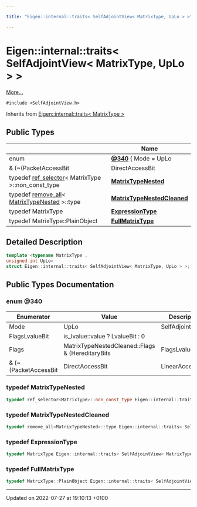 ```yaml
---

title: "Eigen::internal::traits< SelfAdjointView< MatrixType, UpLo > >"

---
```


# Eigen::internal::traits< SelfAdjointView< MatrixType, UpLo > >



 [More...](#detailed-description)


`#include <SelfAdjointView.h>`

Inherits from [Eigen::internal::traits< MatrixType >](http://example.org/classes/structeigen_1_1internal_1_1traits/)

## Public Types

|                | Name           |
| -------------- | -------------- |
| enum| **[@340](http://example.org/classes/structeigen_1_1internal_1_1traits_3_01selfadjointview_3_01matrixtype_00_01uplo_01_4_01_4/#enum-@340)** { Mode = UpLo | SelfAdjoint, FlagsLvalueBit = is_lvalue<MatrixType>::value ? LvalueBit : 0, Flags =  MatrixTypeNestedCleaned::Flags & (HereditaryBits|FlagsLvalueBit)
           & (~(PacketAccessBit | DirectAccessBit | LinearAccessBit))} |
| typedef <a href="http://example.org/classes/structeigen_1_1internal_1_1ref__selector/">ref_selector</a>< MatrixType >::non_const_type | **[MatrixTypeNested](http://example.org/classes/structeigen_1_1internal_1_1traits_3_01selfadjointview_3_01matrixtype_00_01uplo_01_4_01_4/#typedef-matrixtypenested)**  |
| typedef <a href="http://example.org/classes/structeigen_1_1internal_1_1remove__all/">remove_all</a>< <a href="http://example.org/classes/structeigen_1_1internal_1_1traits_3_01selfadjointview_3_01matrixtype_00_01uplo_01_4_01_4/#typedef-matrixtypenested">MatrixTypeNested</a> >::type | **[MatrixTypeNestedCleaned](http://example.org/classes/structeigen_1_1internal_1_1traits_3_01selfadjointview_3_01matrixtype_00_01uplo_01_4_01_4/#typedef-matrixtypenestedcleaned)**  |
| typedef MatrixType | **[ExpressionType](http://example.org/classes/structeigen_1_1internal_1_1traits_3_01selfadjointview_3_01matrixtype_00_01uplo_01_4_01_4/#typedef-expressiontype)**  |
| typedef MatrixType::PlainObject | **[FullMatrixType](http://example.org/classes/structeigen_1_1internal_1_1traits_3_01selfadjointview_3_01matrixtype_00_01uplo_01_4_01_4/#typedef-fullmatrixtype)**  |

## Detailed Description

```cpp
template <typename MatrixType ,
unsigned int UpLo>
struct Eigen::internal::traits< SelfAdjointView< MatrixType, UpLo > >;
```

## Public Types Documentation

### enum @340

| Enumerator | Value | Description |
| ---------- | ----- | ----------- |
| Mode | UpLo | SelfAdjoint|   |
| FlagsLvalueBit | is_lvalue<MatrixType>::value ? LvalueBit : 0|   |
| Flags |  MatrixTypeNestedCleaned::Flags & (HereditaryBits|FlagsLvalueBit)
           & (~(PacketAccessBit | DirectAccessBit | LinearAccessBit))|   |




### typedef MatrixTypeNested

```cpp
typedef ref_selector<MatrixType>::non_const_type Eigen::internal::traits< SelfAdjointView< MatrixType, UpLo > >::MatrixTypeNested;
```


### typedef MatrixTypeNestedCleaned

```cpp
typedef remove_all<MatrixTypeNested>::type Eigen::internal::traits< SelfAdjointView< MatrixType, UpLo > >::MatrixTypeNestedCleaned;
```


### typedef ExpressionType

```cpp
typedef MatrixType Eigen::internal::traits< SelfAdjointView< MatrixType, UpLo > >::ExpressionType;
```


### typedef FullMatrixType

```cpp
typedef MatrixType::PlainObject Eigen::internal::traits< SelfAdjointView< MatrixType, UpLo > >::FullMatrixType;
```


-------------------------------

Updated on 2022-07-27 at 19:10:13 +0100